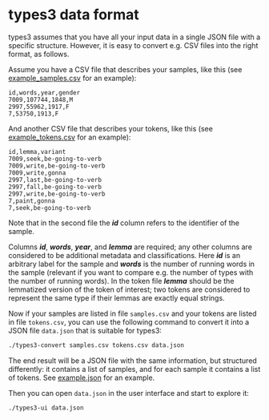 # types3 data format

types3 assumes that you have all your input data in a single JSON file with a specific structure. However, it is easy to convert e.g. CSV files into the right format, as follows.

Assume you have a CSV file that describes your samples, like this (see [example_samples.csv](example_samples.csv) for an example):

```csv
id,words,year,gender
7009,107744,1848,M
2997,55962,1917,F
7,53750,1913,F
````

And another CSV file that describes your tokens, like this (see [example_tokens.csv](example_tokens.csv) for an example):

```csv
id,lemma,variant
7009,seek,be-going-to-verb
7009,write,be-going-to-verb
7009,write,gonna
2997,last,be-going-to-verb
2997,fall,be-going-to-verb
2997,write,be-going-to-verb
7,paint,gonna
7,seek,be-going-to-verb
```

Note that in the second file the ***id*** column refers to the identifier of the sample.

Columns ***id***, ***words***, ***year***, and ***lemma*** are required; any other columns are considered to be additional metadata and classifications. Here ***id*** is an arbitrary label for the sample and ***words*** is the number of running words in the sample (relevant if you want to compare e.g. the number of types with the number of running words). In the token file ***lemma*** should be the lemmatized version of the token of interest; two tokens are considered to represent the same type if their lemmas are exactly equal strings.

Now if your samples are listed in file `samples.csv` and your tokens are listed in file `tokens.csv`, you can use the following command to convert it into a JSON file `data.json` that is suitable for types3:

```bash
./types3-convert samples.csv tokens.csv data.json
```

The end result will be a JSON file with the same information, but structured differently: it contains a list of samples, and for each sample it contains a list of tokens. See [example.json](example.json) for an example.

Then you can open `data.json` in the user interface and start to explore it:

```bash
./types3-ui data.json
```
